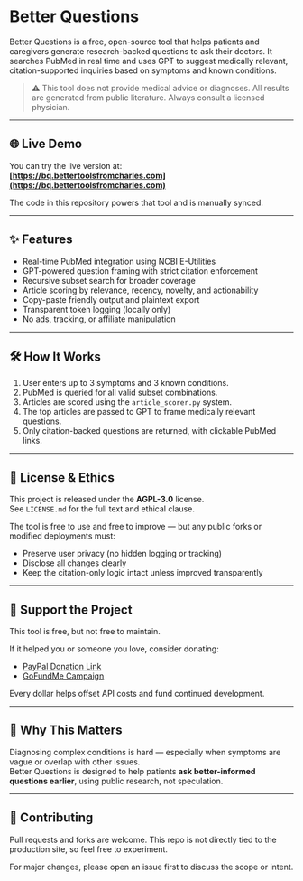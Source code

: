 # Better Questions

Better Questions is a free, open-source tool that helps patients and caregivers generate research-backed questions to ask their doctors. It searches PubMed in real time and uses GPT to suggest medically relevant, citation-supported inquiries based on symptoms and known conditions.

> ⚠️ This tool does not provide medical advice or diagnoses. All results are generated from public literature. Always consult a licensed physician.

---

## 🌐 Live Demo

You can try the live version at:  
**[https://bq.bettertoolsfromcharles.com](https://bq.bettertoolsfromcharles.com)**

The code in this repository powers that tool and is manually synced.

---

## ✨ Features

- Real-time PubMed integration using NCBI E-Utilities
- GPT-powered question framing with strict citation enforcement
- Recursive subset search for broader coverage
- Article scoring by relevance, recency, novelty, and actionability
- Copy-paste friendly output and plaintext export
- Transparent token logging (locally only)
- No ads, tracking, or affiliate manipulation

---

## 🛠️ How It Works

1. User enters up to 3 symptoms and 3 known conditions.
2. PubMed is queried for all valid subset combinations.
3. Articles are scored using the `article_scorer.py` system.
4. The top articles are passed to GPT to frame medically relevant questions.
5. Only citation-backed questions are returned, with clickable PubMed links.

---

## 🧾 License & Ethics

This project is released under the **AGPL-3.0** license.  
See `LICENSE.md` for the full text and ethical clause.

The tool is free to use and free to improve — but any public forks or modified deployments must:

- Preserve user privacy (no hidden logging or tracking)
- Disclose all changes clearly
- Keep the citation-only logic intact unless improved transparently

---

## 🙌 Support the Project

This tool is free, but not free to maintain.

If it helped you or someone you love, consider donating:

- [PayPal Donation Link](https://www.paypal.com/donate/?hosted_button_id=JGAJ3QFCCKNNN)
- [GoFundMe Campaign](https://www.gofundme.com/f/better-questions)

Every dollar helps offset API costs and fund continued development.

---

## 🧠 Why This Matters

Diagnosing complex conditions is hard — especially when symptoms are vague or overlap with other issues.  
Better Questions is designed to help patients **ask better-informed questions earlier**, using public research, not speculation.

---

## 🤝 Contributing

Pull requests and forks are welcome. This repo is not directly tied to the production site, so feel free to experiment.

For major changes, please open an issue first to discuss the scope or intent.


